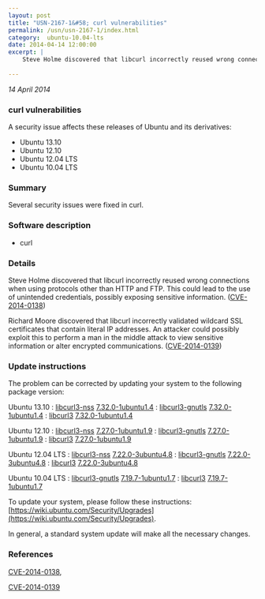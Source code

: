 ```yaml
---
layout: post
title: "USN-2167-1&#58; curl vulnerabilities"
permalink: /usn/usn-2167-1/index.html
category:  ubuntu-10.04-lts
date: 2014-04-14 12:00:00
excerpt: |
    Steve Holme discovered that libcurl incorrectly reused wrong connections when using protocols other than HTTP and FTP. This could lead to the use of unintended credentials, possibly exposing sensitive information. ([CVE-2014-0138](http://people.ubuntu.com/~ubuntu-security/cve/CVE-2014-0138))
    
--- 
```

 
 

*14 April 2014*

### curl vulnerabilities

A security issue affects these releases of Ubuntu and its derivatives:

* Ubuntu 13.10
* Ubuntu 12.10
* Ubuntu 12.04 LTS
* Ubuntu 10.04 LTS

### Summary

Several security issues were fixed in curl. 

### Software description

* curl 

### Details

Steve Holme discovered that libcurl incorrectly reused wrong connections when using protocols other than HTTP and FTP. This could lead to the use of unintended credentials, possibly exposing sensitive information. ([CVE-2014-0138](http://people.ubuntu.com/~ubuntu-security/cve/CVE-2014-0138))

Richard Moore discovered that libcurl incorrectly validated wildcard SSL certificates that contain literal IP addresses. An attacker could possibly exploit this to perform a man in the middle attack to view sensitive information or alter encrypted communications. ([CVE-2014-0139](http://people.ubuntu.com/~ubuntu-security/cve/CVE-2014-0139)) 

### Update instructions

The problem can be corrected by updating your system to the following package version:

Ubuntu 13.10
 : [libcurl3-nss](https://launchpad.net/ubuntu/+source/curl) <span> [7.32.0-1ubuntu1.4](https://launchpad.net/ubuntu/+source/curl/7.32.0-1ubuntu1.4) </span> 
 : [libcurl3-gnutls](https://launchpad.net/ubuntu/+source/curl) <span> [7.32.0-1ubuntu1.4](https://launchpad.net/ubuntu/+source/curl/7.32.0-1ubuntu1.4) </span> 
 : [libcurl3](https://launchpad.net/ubuntu/+source/curl) <span> [7.32.0-1ubuntu1.4](https://launchpad.net/ubuntu/+source/curl/7.32.0-1ubuntu1.4) </span> 

Ubuntu 12.10
 : [libcurl3-nss](https://launchpad.net/ubuntu/+source/curl) <span> [7.27.0-1ubuntu1.9](https://launchpad.net/ubuntu/+source/curl/7.27.0-1ubuntu1.9) </span> 
 : [libcurl3-gnutls](https://launchpad.net/ubuntu/+source/curl) <span> [7.27.0-1ubuntu1.9](https://launchpad.net/ubuntu/+source/curl/7.27.0-1ubuntu1.9) </span> 
 : [libcurl3](https://launchpad.net/ubuntu/+source/curl) <span> [7.27.0-1ubuntu1.9](https://launchpad.net/ubuntu/+source/curl/7.27.0-1ubuntu1.9) </span> 

Ubuntu 12.04 LTS
 : [libcurl3-nss](https://launchpad.net/ubuntu/+source/curl) <span> [7.22.0-3ubuntu4.8](https://launchpad.net/ubuntu/+source/curl/7.22.0-3ubuntu4.8) </span> 
 : [libcurl3-gnutls](https://launchpad.net/ubuntu/+source/curl) <span> [7.22.0-3ubuntu4.8](https://launchpad.net/ubuntu/+source/curl/7.22.0-3ubuntu4.8) </span> 
 : [libcurl3](https://launchpad.net/ubuntu/+source/curl) <span> [7.22.0-3ubuntu4.8](https://launchpad.net/ubuntu/+source/curl/7.22.0-3ubuntu4.8) </span> 

Ubuntu 10.04 LTS
 : [libcurl3-gnutls](https://launchpad.net/ubuntu/+source/curl) <span> [7.19.7-1ubuntu1.7](https://launchpad.net/ubuntu/+source/curl/7.19.7-1ubuntu1.7) </span> 
 : [libcurl3](https://launchpad.net/ubuntu/+source/curl) <span> [7.19.7-1ubuntu1.7](https://launchpad.net/ubuntu/+source/curl/7.19.7-1ubuntu1.7) </span> 

To update your system, please follow these instructions: [https://wiki.ubuntu.com/Security/Upgrades](https://wiki.ubuntu.com/Security/Upgrades).

In general, a standard system update will make all the necessary changes. 

### References

 
 [CVE-2014-0138](http://people.ubuntu.com/~ubuntu-security/cve/CVE-2014-0138), 

 [CVE-2014-0139](http://people.ubuntu.com/~ubuntu-security/cve/CVE-2014-0139)
 

